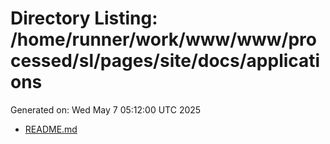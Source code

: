 # Directory Listing: /home/runner/work/www/www/processed/sl/pages/site/docs/applications
Generated on: Wed May  7 05:12:00 UTC 2025

- [README.md](README.md)
